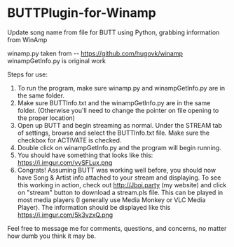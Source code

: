 # BUTTPlugin-for-Winamp
Update song name from file for BUTT using Python, grabbing information from WinAmp

winamp.py taken from -- https://github.com/hugovk/winamp
winampGetInfo.py is original work

Steps for use:

1. To run the program, make sure winamp.py and winampGetInfo.py are in the same folder.
2. Make sure BUTTInfo.txt and the winampGetInfo.py are in the same folder. (Otherwise you'll need to change the pointer on file opening to the proper location)
3. Open up BUTT and begin streaming as normal. Under the STREAM tab of settings, browse and select the BUTTInfo.txt file. Make sure the checkbox for ACTIVATE is checked.
4. Double click on winampGetInfo.py and the program will begin running.
5. You should have something that looks like this: https://i.imgur.com/vvSFLux.png
6. Congrats! Assuming BUTT was working well before, you should now have Song & Artist info attached to your stream and displaying.
To see this working in action, check out http://Jboi.party (my website) and click on "stream" button to download a stream.pls file. This can be played in most media players (I generally use Media Monkey or VLC Media Player). The information should be displayed like this https://i.imgur.com/5k3vzxQ.png

Feel free to message me for comments, questions, and concerns, no matter how dumb you think it may be.

